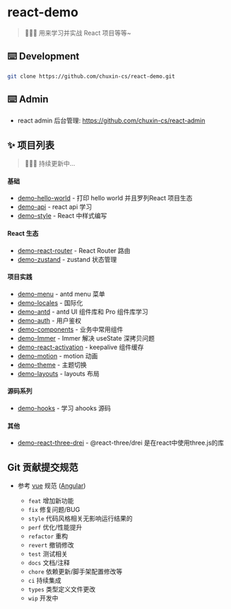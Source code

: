 # react-demo
> 🍉🍉🍉 用来学习并实战 React 项目等等~

## ⌨️ Development
```bash
git clone https://github.com/chuxin-cs/react-demo.git
```

## ⌨️ Admin
- react admin 后台管理: https://github.com/chuxin-cs/react-admin


## ✨ 项目列表
> 🍉🍉🍉 持续更新中...
#### 基础
- [demo-hello-world](https://github.com/chuxin-cs/react-demo/tree/master/demo-hello-world) - 打印 hello world 并且罗列React 项目生态
- [demo-api](https://github.com/chuxin-cs/react-demo/tree/master/demo-api) - react api 学习
- [demo-style](https://github.com/chuxin-cs/react-demo/tree/master/demo-style) - React 中样式编写
#### React 生态
- [demo-react-router](https://github.com/chuxin-cs/react-demo/tree/master/demo-react-router) - React Router 路由
- [demo-zustand](https://github.com/chuxin-cs/react-demo/tree/master/demo-zustand) - zustand 状态管理
#### 项目实践
- [demo-menu](https://github.com/chuxin-cs/react-demo/tree/master/demo-menu) - antd menu 菜单
- [demo-locales](https://github.com/chuxin-cs/react-demo/tree/master/demo-locales) - 国际化
- [demo-antd](https://github.com/chuxin-cs/react-demo/tree/master/demo-antd) - antd UI 组件库和 Pro 组件库学习
- [demo-auth](https://github.com/chuxin-cs/react-demo/tree/master/demo-auth) - 用户鉴权
- [demo-components](https://github.com/chuxin-cs/react-demo/tree/master/demo-components) - 业务中常用组件
- [demo-Immer](https://github.com/chuxin-cs/react-demo/tree/master/demo-Immer) - Immer 解决 useState 深拷贝问题
- [demo-react-activation](https://github.com/chuxin-cs/react-demo/tree/master/demo-react-activation) - keepalive 组件缓存
- [demo-motion](https://github.com/chuxin-cs/react-demo/tree/master/demo-motion) - motion 动画
- [demo-theme](https://github.com/chuxin-cs/react-demo/tree/master/demo-motion) - 主题切换
- [demo-layouts](https://github.com/chuxin-cs/react-demo/tree/master/demo-layouts) - layouts 布局
#### 源码系列
- [demo-hooks](https://github.com/chuxin-cs/react-demo/tree/master/demo-hooks) - 学习 ahooks 源码
#### 其他
- [demo-react-three-drei](https://github.com/chuxin-cs/react-demo/tree/master/demo-react-three-drei) - @react-three/drei 是在react中使用three.js的库


## Git 贡献提交规范

- 参考 [vue](https://github.com/vuejs/vue/blob/dev/.github/COMMIT_CONVENTION.md) 规范 ([Angular](https://github.com/conventional-changelog/conventional-changelog/tree/master/packages/conventional-changelog-angular))

  - `feat` 增加新功能
  - `fix` 修复问题/BUG
  - `style` 代码风格相关无影响运行结果的
  - `perf` 优化/性能提升
  - `refactor` 重构
  - `revert` 撤销修改
  - `test` 测试相关
  - `docs` 文档/注释
  - `chore` 依赖更新/脚手架配置修改等
  - `ci` 持续集成
  - `types` 类型定义文件更改
  - `wip` 开发中
